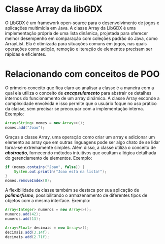 # Classe Array da libGDX
O LibGDX é um framework open-source para o desenvolvimento de jogos e aplicações multimídia em Java. A classe Array da LibGDX é uma implementação própria de uma lista dinâmica, projetada para oferecer melhor desempenho em comparação com coleções padrão do Java, como ArrayList. Ela é otimizada para situações comuns em jogos, nas quais operações como adição, remoção e iteração de elementos precisam ser rápidas e eficientes.
# Relacionando com conceitos de POO
O primeiro conceito que fica claro ao analisar a classe é a maneira com a qual ela utiliza o conceito de ***encapsulamento*** para abstrair os detalhes internos do funcionamento de um array dinâmico. A classe Array esconde a complexidade envolvida e isso permite que o usuário foque no uso prático da classe, sem precisar se preocupar com a implementação interna. 
Exemplo:
```java 
Array<String> nomes = new Array<>();
nomes.add("Joao"); 
```
Graças a classe Array, uma operação como criar um array e adicionar um elemento ao array que em outras linguagens pode ser algo chato de se lidar torna-se extremamente simples. 
Além disso, a classe utiliza o conceito de ***abstração***, fornecendo métodos intuitivos que ocultam a lógica detalhada do gerenciamento de elementos. Exemplo:
```java
if (nomes.contains("Joao", false)) {
    System.out.println("Joao está na lista!");
}
nomes.removeIndex(0);
```
A flexibilidade da classe também se destaca por sua aplicação de ***polimorfismo***, possibilitando o armazenamento de diferentes tipos de objetos com a mesma interface. Exemplo:
```java
Array<Integer> numeros = new Array<>();
numeros.add(42);
numeros.add(13);

Array<Float> decimais = new Array<>();
decimais.add(3.14f);
decimais.add(2.71f);
``` 


